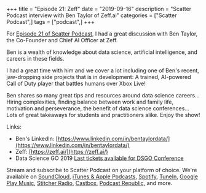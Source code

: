 +++
title = "Episode 21: Zeff"
date = "2019-09-16"
description = "Scatter Podcast interview with Ben Taylor of Zeff.ai"
categories = ["Scatter Podcast",]
tags = ["podcast",]
+++

For [Episode 21 of Scatter Podcast](https://soundcloud.com/scatterpodcast/episode-021), I had a great discussion with Ben Taylor, the Co-Founder and Chief AI Officer at Zeff.
<!--more-->
Ben is a wealth of knowledge about data science, artificial intelligence, and careers in these fields.

I had a great time with him and we cover a lot including one of Ben's recent, jaw-dropping side projects that is in development: A trained, AI-powered Call of Duty player that battles humans over Xbox Live!

Ben shares so many great tips and resources around data science careers... Hiring complexities, finding balance between work and family life, motivation and perseverance, the benefit of data science conferences... Lots of great takeaways for students and practitioners alike. Enjoy the show!

Links:

* Ben's LinkedIn: [https://www.linkedin.com/in/bentaylordata/](https://www.linkedin.com/in/bentaylordata/)
* Zeff: [https://zeff.ai/](https://zeff.ai/)
* Data Science GO 2019 [Last tickets available for DSGO Conference](https://www.datasciencego.com/)

Stream and subscribe to Scatter Podcast on your platform of choice. We're available on [SoundCloud](https://soundcloud.com/scatterpodcast), [iTunes & Apple Podcasts](https://podcasts.apple.com/us/podcast/scatter-podcast/id1458544194), [Spotify](https://open.spotify.com/show/64UpJwByrdsrLSYObuEeHx?si=n_UlBzrYQv6ptBjeXfSOsw), [TuneIn](https://tunein.com/podcasts/Business--Economics-Podcasts/Scatter-Podcast-p1216105/), [Google Play Music](https://playmusic.app.goo.gl/?ibi=com.google.PlayMusic&isi=691797987&ius=googleplaymusic&apn=com.google.android.music&link=https://play.google.com/music/m/Iqayzaqkmvhu5op3yehzbj5bus4?t%3DScatter_Podcast%26pcampaignid%3DMKT-na-all-co-pr-mu-pod-16), [Stitcher Radio](https://www.stitcher.com/podcast/scatter-podcast/httpssoundcloudcomscatterpodcast), [Castbox](https://castbox.fm/channel/id2083174), [Podcast Republic](https://www.podcastrepublic.net/podcast/1458544194), and more.